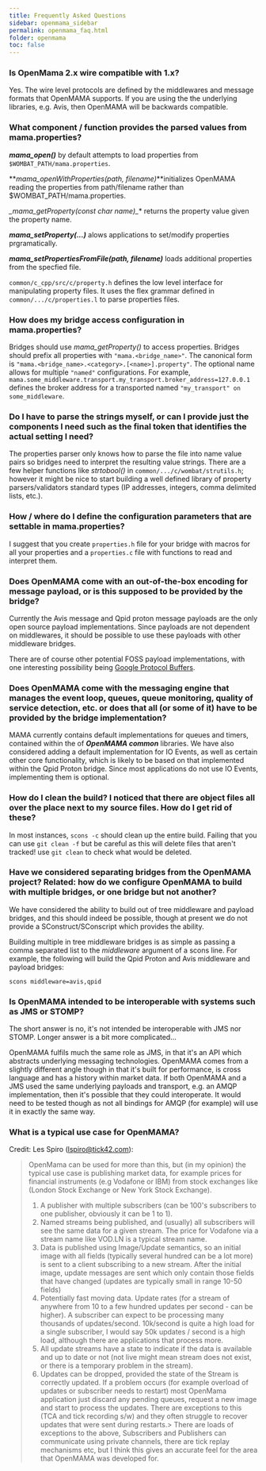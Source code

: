 ```yaml
---
title: Frequently Asked Questions
sidebar: openmama_sidebar
permalink: openmama_faq.html
folder: openmama
toc: false
---
```

### Is OpenMama 2.x wire compatible with 1.x?

Yes. The wire level protocols are defined by the middlewares and message formats that OpenMAMA supports. If you are using the the underlying libraries, e.g. Avis, then OpenMAMA will be backwards compatible.

### What component / function provides the parsed values from mama.properties?

**_mama_open()_** by default attempts to load properties from `$WOMBAT_PATH/mama.properties`. 

**_mama_openWithProperties(path, filename)_**initializes OpenMAMA reading the properties from path/filename rather than $WOMBAT_PATH/mama.properties.

**_mama_getProperty(const char* name)_** returns the property value given the property name. 

**_mama_setProperty(...)_** alows applications to set/modify properties prgramatically.

**_mama_setPropertiesFromFile(path, filename)_** loads additional properties from the specfied file.

`common/c_cpp/src/c/property.h` defines the low level interface for manipulating property files. It uses the flex grammar defined in `common/.../c/properties.l` to parse properties files.

### How does my bridge access configuration in mama.properties?

Bridges should use _mama_getProperty()_ to access properties. Bridges should prefix all properties with `"mama.<bridge_name>"`. The canonical form is `"mama.<bridge_name>.<category>.[<name>].property"`. The optional name allows for multiple `"named"` configurations. For example, `mama.some_middleware.transport.my_transport.broker_address=127.0.0.1` defines the broker address for a transported named `"my_transport" on some_middleware`.

### Do I have to parse the strings myself, or can I provide just the components I need such as the final token that identifies the actual setting I need?

The properties parser only knows how to parse the file into name value pairs so bridges need to interpret the resulting value strings. There are a few helper functions like _strtobool()_ in `common/.../c/wombat/strutils.h`; however it might be nice to start building a well defined library of property parsers/validators standard types (IP addresses, integers, comma delimited lists, etc.).

### How / where do I define the configuration parameters that are settable in mama.properties?

I suggest that you create `properties.h` file for your bridge with macros for all your properties and a `properties.c` file with functions to read and interpret them.

### Does OpenMAMA come with an out-of-the-box encoding for message payload, or is this supposed to be provided by the bridge?

Currently the Avis message and Qpid proton message payloads are the only open source payload implementations. Since payloads are not dependent on middlewares, it should be possible to use these payloads with other middleware bridges. 

There are of course other potential FOSS payload implementations, with one interesting possibility being [Google Protocol Buffers](http://developers.google.com/protocol-buffers/).

### Does OpenMAMA come with the messaging engine that manages the event loop, queues, queue monitoring, quality of service detection, etc. or does that all (or some of it) have to be provided by the bridge implementation?

MAMA currently contains default implementations for queues and timers, contained within the of **_OpenMAMA common_** libraries. We have also considered adding a default implementation for IO Events, as well as certain other core functionality, which is likely to be based on that implemented within the Qpid Proton bridge. Since most applications do not use IO Events, implementing them is optional.

### How do I clean the build?  I noticed that there are object files all over the place next to my source files. How do I get rid of these?

In most instances, `scons -c` should clean up the entire build. Failing that you can use `git clean -f` but be careful as this will delete files that aren't tracked! use `git clean` to check what would be deleted.

### Have we considered separating bridges from the OpenMAMA project? Related: how do we configure OpenMAMA to build with multiple bridges, or one bridge but not another?

We have considered the ability to build out of tree middleware and payload bridges, and this should indeed be possible, though at present we do not provide a SConstruct/SConscript which provides the ability. 

Building multiple in tree middleware bridges is as simple as passing a comma separated list to the _middleware_ argument of a scons line. For example, the following will build the Qpid Proton and Avis middleware and payload bridges:

```
scons middleware=avis,qpid
```

### Is OpenMAMA intended to be interoperable with systems such as JMS or STOMP?

The short answer is no, it's not intended be interoperable with JMS nor STOMP. Longer answer is a bit more complicated...

OpenMAMA fulfils much the same role as JMS, in that it's an API which abstracts underlying messaging technologies. OpenMAMA comes from a slightly different angle though in that it's built for performance, is cross language and has a history within market data. If both OpenMAMA and a JMS used the same underlying payloads and transport, e.g. an AMQP implementation, then it's possible that they could interoperate. It would need to be tested though as not all bindings for AMQP (for example) will use it in exactly the same way.

### What is a typical use case for OpenMAMA?

Credit: Les Spiro (lspiro@tick42.com):

> OpenMama can be used for more than this, but (in my opinion) the typical use case is publishing market data, for example prices for financial instruments (e.g Vodafone or IBM) from stock exchanges like (London Stock Exchange or New York Stock Exchange).
>
> 1. A publisher with multiple subscribers (can be 100's subscribers to one publisher, obviously it can be 1 to 1).
> 2. Named streams being published, and (usually) all subscribers will see the same data for a given stream. The price for Vodafone via a stream name like VOD.LN is a typical stream name.
> 3. Data is published using Image/Update semantics, so an initial image with all fields (typically several hundred can be a lot more) is sent to a client subscribing to a new stream. After the initial image, update messages are sent which only contain those fields that have changed (updates are typically small in range 10-50 fields)
> 4. Potentially fast moving data. Update rates (for a stream of anywhere from 10 to a few hundred updates per second - can be higher). A subscriber can expect to be processing many thousands of updates/second. 10k/second is quite a high load for a single subscriber, I would say 50k updates / second is a high load, although there are applications that process more.
> 5. All update streams have a state to indicate if the data is available and up to date or not (not live might mean stream does not exist, or there is a temporary problem in the stream).
> 6. Updates can be dropped, provided the state of the Stream is correctly updated. If a problem occurs (for example overload of updates or subscriber needs to restart) most OpenMama application just discard any pending queues, request a new image and start to process the updates. There are exceptions to this (TCA and tick recording s/w) and they often struggle to recover updates that were sent during restarts.>
>There are loads of exceptions to the above, Subscribers and Publishers can communicate using private channels, there are tick replay mechanisms etc, but I think this gives an accurate feel for the area that OpenMAMA was developed for.
